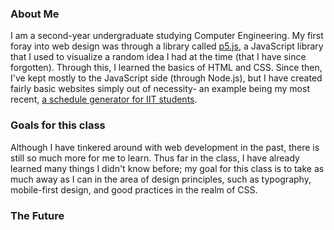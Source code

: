 ### About Me
I am a second-year undergraduate studying Computer Engineering. My first foray into web design was through a library called [p5.js](https://p5js.org "p5.js Official Website"), a JavaScript library that I used to visualize a random idea I had at the time (that I have since forgotten). Through this, I learned the basics of HTML and CSS. Since then, I\'ve kept mostly to the JavaScript side (through Node.js), but I have created fairly basic websites simply out of necessity- an example being my most recent, [a schedule generator for IIT students](https://camero2734.github.io/iitschedulegen/).

### Goals for this class
Although I have tinkered around with web development in the past, there is still so much more for me to learn. Thus far in the class, I have already learned many things I didn\'t know before; my goal for this class is to take as much away as I can in the area of design principles, such as typography, mobile-first design, and good practices in the realm of CSS.

### The Future
